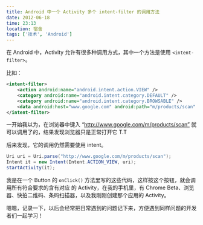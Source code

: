 ```yaml
---
title: Android 中一个 Activity 多个 intent-filter 的调用方法
date: 2012-06-18
time: 23:13
location: 宿舍
tags: ['技术', 'Android']
---
```


在 Android 中，Activity 允许有很多种调用方式，其中一个方法是使用 `<intent-filter>`。

比如：

```xml
<intent-filter>
    <action android:name="android.intent.action.VIEW" />
    <category android:name="android.intent.category.DEFAULT" />
    <category android:name="android.intent.category.BROWSABLE" />
    <data android:host="www.google.com" android:path="m/products/scan" android:scheme="http" />
</intent-filter>
```

一开始我以为，在浏览器中键入 “http://www.google.com/m/products/scan” 就可以调用了的，结果发现浏览器只是正常打开它 T.T

后来发现，它的调用仍然需要使用 intent。

```java
Uri uri = Uri.parse("http://www.google.com/m/products/scan");
Intent it = new Intent(Intent.ACTION_VIEW, uri);
startActivity(it);
```

我是在一个 Button 的 `onClick()` 方法里写的这些代码，这样按这个按钮，就会调用所有符合要求的含有对应 <intent-filter> 的 Activity，在我的手机里，有 Chrome Beta、浏览器、快拍二维码、条码扫描器，以及我刚刚创建那个应用的 Activity。

嗯嗯，记录一下，以后会经常把日常遇到的问题记下来，方便遇到同样问题的开发者们一起学习！
